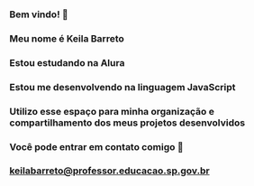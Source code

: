 ### Bem vindo! 👋
### Meu nome é Keila Barreto
### Estou estudando na Alura
### Estou me desenvolvendo na linguagem JavaScript
### Utilizo esse espaço para minha organização e compartilhamento dos meus projetos desenvolvidos

### Você pode entrar em contato comigo 📧
### keilabarreto@professor.educacao.sp.gov.br

